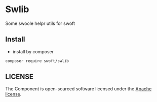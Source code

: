 # Swlib

Some swoole helpr utils for swoft

## Install

- install by composer

```bash
composer require swoft/swlib
```

## LICENSE

The Component is open-sourced software licensed under the [Apache license](LICENSE).
